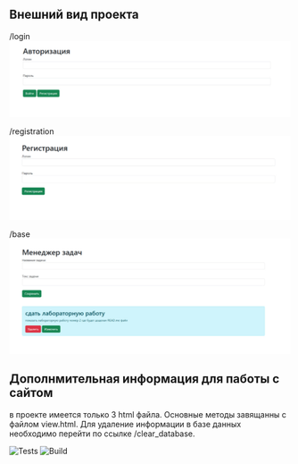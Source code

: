 ## Внешний вид проекта

/login
![img_1.png](image/img_1.png)

/registration
![img.png](image/1.png)

/base
![img.png](image/img.png)

## Дополнмительная информация для паботы с сайтом
в проекте имеется только 3 html файла. Основные методы завящанны с файлом view.html.
Для удаление информации в базе данных необходимо перейти по ссылке /clear_database.




![Tests](https://github.com/Arseny-Terekhin/flaskPython/actions/workflows/ci.yml/badge.svg)
![Build](https://github.com/Arseny-Terekhin/flaskPython/actions/workflows/build.yml/badge.svg)
